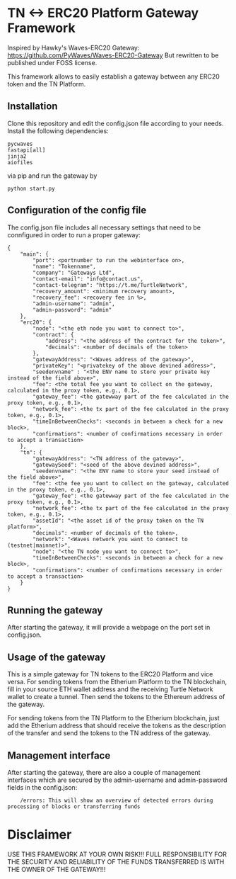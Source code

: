 # TN <-> ERC20 Platform Gateway Framework

Inspired by Hawky's Waves-ERC20 Gateway: https://github.com/PyWaves/Waves-ERC20-Gateway
But rewritten to be published under FOSS license.

This framework allows to easily establish a gateway between any ERC20 token and the
TN Platform.
## Installation
Clone this repository and edit the config.json file according to your needs. Install the following dependencies:
```
pycwaves
fastapi[all]
jinja2
aiofiles
```
via pip and run the gateway by
```
python start.py
```
## Configuration of the config file
The config.json file includes all necessary settings that need to be connfigured in order to run a proper gateway:
```
{
    "main": {
        "port": <portnumber to run the webinterface on>,
        "name": "Tokenname",
        "company": "Gateways Ltd",
        "contact-email": "info@contact.us",
        "contact-telegram": "https://t.me/TurtleNetwork",
        "recovery_amount": <minimum recovery amount>,
        "recovery_fee": <recovery fee in %>,
        "admin-username": "admin",
        "admin-password": "admin"
    },
    "erc20": {
        "node": "<the eth node you want to connect to>",
        "contract": {
            "address": "<the address of the contract for the token>",
            "decimals": <number of decimals of the token>
        },
        "gatewayAddress": "<Waves address of the gateway>",
        "privateKey": "<privatekey of the above devined address>",
        "seedenvname" : "<the ENV name to store your private key instead of the field above>",
        "fee": <the total fee you want to collect on the gateway, calculated in the proxy token, e.g., 0.1>,
        "gateway_fee": <the gatewway part of the fee calculated in the proxy token, e.g., 0.1>,
        "network_fee": <the tx part of the fee calculated in the proxy token, e.g., 0.1>,
        "timeInBetweenChecks": <seconds in between a check for a new block>,
        "confirmations": <number of confirmations necessary in order to accept a transaction>
    },
    "tn": {
        "gatewayAddress": "<TN address of the gateway>",
        "gatewaySeed": "<seed of the above devined address>",
        "seedenvname": "<the ENV name to store your seed instead of the field above>",
        "fee": <the fee you want to collect on the gateway, calculated in the proxy token, e.g., 0.1>,
        "gateway_fee": <the gatewway part of the fee calculated in the proxy token, e.g., 0.1>,
        "network_fee": <the tx part of the fee calculated in the proxy token, e.g., 0.1>,
        "assetId": "<the asset id of the proxy token on the TN platform>",
        "decimals": <number of decimals of the token>,
        "network": "<Waves network you want to connect to (testnet|mainnet)>",
        "node": "<the TN node you want to connect to>",
        "timeInBetweenChecks": <seconds in between a check for a new block>,
        "confirmations": <number of confirmations necessary in order to accept a transaction>
    }
}
```

## Running the gateway
After starting the gateway, it will provide a webpage on the port set in config.json.

## Usage of the gateway
This is a simple gateway for TN tokens to the ERC20 Platform and vice versa. For sending tokens from the Etherium Platform to the TN blockchain, fill in your source ETH wallet address and the receiving Turtle Network wallet to create a tunnel. Then send the tokens to the Ethereum address of the gateway.

For sending tokens from the TN Platform to the Etherium blockchain, just add the Etherium address that should receive the tokens as the description of the transfer and send the tokens to the TN address of the gateway.

## Management interface
After starting the gateway, there are also a couple of management interfaces which are secured by the admin-username and admin-password fields in the config.json:
```
    /errors: This will show an overview of detected errors during processing of blocks or transferring funds
```

# Disclaimer
USE THIS FRAMEWORK AT YOUR OWN RISK!!! FULL RESPONSIBILITY FOR THE SECURITY AND RELIABILITY OF THE FUNDS TRANSFERRED IS WITH THE OWNER OF THE GATEWAY!!!
